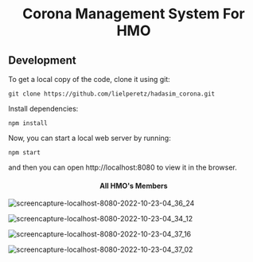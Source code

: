 <h1 align="center">
    Corona Management System For HMO
</h1>

## Development

To get a local copy of the code, clone it using git:

```
git clone https://github.com/lielperetz/hadasim_corona.git
```

Install dependencies:

```
npm install
```

Now, you can start a local web server by running:

```
npm start
```

and then you can open http://localhost:8080 to view it in the browser.


<h4 align="center">
   All HMO's Members
</h4>

![screencapture-localhost-8080-2022-10-23-04_36_24](https://user-images.githubusercontent.com/94789780/197369108-c6b8eede-48d4-47fa-af64-a4826e5e7949.png)



![screencapture-localhost-8080-2022-10-23-04_34_12](https://user-images.githubusercontent.com/94789780/197369247-c9ab23ff-81ca-4e4c-9f4c-6abd87d9ec31.png)

![screencapture-localhost-8080-2022-10-23-04_37_16](https://user-images.githubusercontent.com/94789780/197369296-519e131e-e636-4ea3-9f22-442daa806195.png)

![screencapture-localhost-8080-2022-10-23-04_37_02](https://user-images.githubusercontent.com/94789780/197369277-e33cab63-0bd3-4495-8af2-4dc9b9fa2ec0.png)
